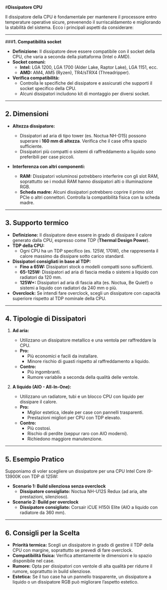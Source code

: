 #**Dissipatore CPU**

Il dissipatore della CPU è fondamentale per mantenere il processore entro temperature operative sicure, prevenendo il surriscaldamento e migliorando la stabilità del sistema. Ecco i principali aspetti da considerare:

---

###**1. Compatibilità socket**

- **Definizione:** Il dissipatore deve essere compatibile con il socket della CPU, che varia a seconda della piattaforma (Intel o AMD).
- **Socket comuni:**
  - **Intel:** LGA 1200, LGA 1700 (Alder Lake, Raptor Lake), LGA 1151, ecc.
  - **AMD:** AM4, AM5 (Ryzen), TR4/sTRX4 (Threadripper).
- **Verifica compatibilità:**
  - Controlla le specifiche del dissipatore e assicurati che supporti il socket specifico della CPU.
  - Alcuni dissipatori includono kit di montaggio per diversi socket.

---

## **2. Dimensioni**

- **Altezza dissipatore:**
  - Dissipatori ad aria di tipo tower (es. Noctua NH-D15) possono superare i **160 mm di altezza**. Verifica che il case offra spazio sufficiente.
  - Dissipatori più compatti o sistemi di raffreddamento a liquido sono preferibili per case piccoli.

- **Interferenza con altri componenti:**
  - **RAM:** Dissipatori voluminosi potrebbero interferire con gli slot RAM, soprattutto se i moduli RAM hanno dissipatori alti o illuminazione RGB.
  - **Scheda madre:** Alcuni dissipatori potrebbero coprire il primo slot PCIe o altri connettori. Controlla la compatibilità fisica con la scheda madre.

---

## **3. Supporto termico**

- **Definizione:** Il dissipatore deve essere in grado di dissipare il calore generato dalla CPU, espresso come TDP (**Thermal Design Power**).
- **TDP della CPU:**
  - Ogni CPU ha un TDP specifico (es. 125W, 170W), che rappresenta il calore massimo da dissipare sotto carico standard.
- **Dissipatori consigliati in base al TDP:**
  - **Fino a 65W:** Dissipatori stock o modelli compatti sono sufficienti.
  - **65-125W:** Dissipatori ad aria di fascia media o sistemi a liquido con radiatori da 120 mm.
  - **125W+:** Dissipatori ad aria di fascia alta (es. Noctua, Be Quiet!) o sistemi a liquido con radiatori da 240 mm o più.
- **Overclock:** Se intendi fare overclock, scegli un dissipatore con capacità superiore rispetto al TDP nominale della CPU.

---

## **4. Tipologie di Dissipatori**

1. **Ad aria:**
   - Utilizzano un dissipatore metallico e una ventola per raffreddare la CPU.
   - **Pro:**
     - Più economici e facili da installare.
     - Minore rischio di guasti rispetto al raffreddamento a liquido.
   - **Contro:**
     - Più ingombranti.
     - Rumore variabile a seconda della qualità delle ventole.

2. **A liquido (AIO - All-In-One):**
   - Utilizzano un radiatore, tubi e un blocco CPU con liquido per dissipare il calore.
   - **Pro:**
     - Miglior estetica, ideale per case con pannelli trasparenti.
     - Prestazioni migliori per CPU con TDP elevato.
   - **Contro:**
     - Più costosi.
     - Rischio di perdite (seppur raro con AIO moderni).
     - Richiedono maggiore manutenzione.

---

## **5. Esempio Pratico**

Supponiamo di voler scegliere un dissipatore per una CPU Intel Core i9-13900K con TDP di 125W:

- **Scenario 1: Build silenziosa senza overclock**
  - **Dissipatore consigliato:** Noctua NH-U12S Redux (ad aria, alte prestazioni, silenzioso).
- **Scenario 2: Build per overclock**
  - **Dissipatore consigliato:** Corsair iCUE H150i Elite (AIO a liquido con radiatore da 360 mm).

---

## **6. Consigli per la Scelta**

- **Priorità termica:** Scegli un dissipatore in grado di gestire il TDP della CPU con margine, soprattutto se prevedi di fare overclock.
- **Compatibilità fisica:** Verifica attentamente le dimensioni e lo spazio disponibile nel case.
- **Rumore:** Opta per dissipatori con ventole di alta qualità per ridurre il rumore, soprattutto in build silenziose.
- **Estetica:** Se il tuo case ha un pannello trasparente, un dissipatore a liquido o un dissipatore RGB può migliorare l’aspetto estetico.
